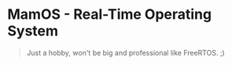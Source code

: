# MamOS - Real-Time Operating System

> Just a hobby, won't be big and professional like FreeRTOS. ;)